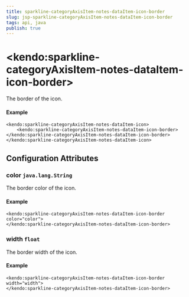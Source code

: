 ```yaml
---
title: sparkline-categoryAxisItem-notes-dataItem-icon-border
slug: jsp-sparkline-categoryAxisItem-notes-dataItem-icon-border
tags: api, java
publish: true
---
```


# \<kendo:sparkline-categoryAxisItem-notes-dataItem-icon-border\>

The border of the icon.

#### Example
    <kendo:sparkline-categoryAxisItem-notes-dataItem-icon>
        <kendo:sparkline-categoryAxisItem-notes-dataItem-icon-border></kendo:sparkline-categoryAxisItem-notes-dataItem-icon-border>
    </kendo:sparkline-categoryAxisItem-notes-dataItem-icon>

## Configuration Attributes

### color `java.lang.String`

The border color of the icon.

#### Example
    <kendo:sparkline-categoryAxisItem-notes-dataItem-icon-border color="color">
    </kendo:sparkline-categoryAxisItem-notes-dataItem-icon-border>

### width `float`

The border width of the icon.

#### Example
    <kendo:sparkline-categoryAxisItem-notes-dataItem-icon-border width="width">
    </kendo:sparkline-categoryAxisItem-notes-dataItem-icon-border>

